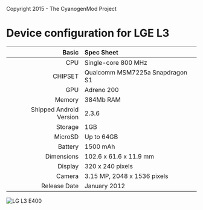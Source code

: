 Copyright 2015 - The CyanogenMod Project

Device configuration for LGE L3
=====================================

Basic   | Spec Sheet
-------:|:-------------------------
CPU     | Single-core 800 MHz
CHIPSET | Qualcomm MSM7225a Snapdragon S1
GPU     | Adreno 200
Memory  | 384Mb RAM
Shipped Android Version | 2.3.6
Storage | 1GB
MicroSD | Up to 64GB
Battery | 1500 mAh
Dimensions | 102.6 x 61.6 x 11.9 mm
Display | 320 x 240 pixels
Camera  | 3.15 MP, 2048 x 1536 pixels
Release Date | January 2012


![LG L3 E400](http://www.lg.com/es/images/telefonos-moviles/e400-optimus-l3/gallery/lg-movil-L3-LARGE.jpg "LG L3 E400")

